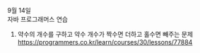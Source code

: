 9월 14일  
자바 프로그래머스 연습  
1. 약수의 개수를 구하고 약수 개수가 짝수면 더하고 홀수면 빼주는 문제  
https://programmers.co.kr/learn/courses/30/lessons/77884